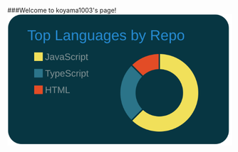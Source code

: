 ###Welcome to koyama1003's page! 
[![](https://raw.githubusercontent.com/koyama1003/koyama1003/main/profile-summary-card-output/solarized_dark/1-repos-per-language.svg)](https://github.com/vn7n24fzkq/github-profile-summary-cards)
